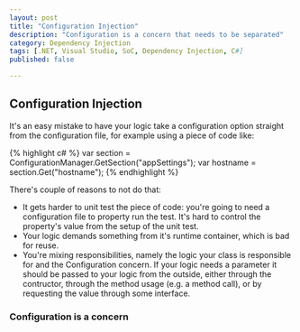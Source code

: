 ```yaml
---
layout: post
title: "Configuration Injection"
description: "Configuration is a concern that needs to be separated"
category: Dependency Injection
tags: [.NET, Visual Studio, SoC, Dependency Injection, C#]
published: false

---
```


## Configuration Injection

It's an easy mistake to have your logic take a configuration option straight from the configuration file, for example using a piece of code like:

{% highlight c# %}
var section = ConfigurationManager.GetSection("appSettings");
var hostname = section.Get("hostname");
{% endhighlight %}

There's couple of reasons to not do that:

- It gets harder to unit test the piece of code: you're going to need a configuration file to property run the test. It's hard to control the property's value from the setup of the unit test.
- Your logic demands something from it's runtime container, which is bad for reuse.
- You're mixing responsibilities, namely the logic your class is responsible for and the Configuration concern. If your logic needs a parameter it should be passed to your logic from the outside, either through the contructor, through the method usage (e.g. a method call), or by requesting the value through some interface.

### Configuration is a concern


